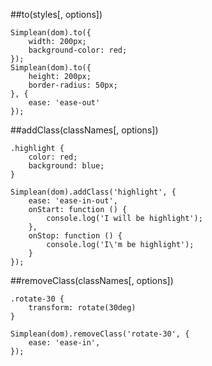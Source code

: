 ##to(styles[, options])

    Simplean(dom).to({
        width: 200px;
        background-color: red;
    });
    Simplean(dom).to({
        height: 200px;
        border-radius: 50px;
    }, {
        ease: 'ease-out'
    });

##addClass(classNames[, options])

    .highlight {
        color: red;
        background: blue;
    }

    Simplean(dom).addClass('highlight', {
        ease: 'ease-in-out',
        onStart: function () {
            console.log('I will be highlight');
        },
        onStop: function () {
            console.log('I\'m be highlight');
        }
    });

##removeClass(classNames[, options])

    .rotate-30 {
        transform: rotate(30deg)
    }

    Simplean(dom).removeClass('rotate-30', {
        ease: 'ease-in',
    });